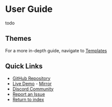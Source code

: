 # User Guide

todo


## Themes

For a more in-depth guide, navigate to [Templates](./templates.md)


## Quick Links

- [GitHub Repository](https://github.com/sleepingami/linkpen)
- [Live Demo](https://linkpen.xyz/) - [Mirror](https://demo.demo.linkpen.xyz)
- [Discord Community](https://discord.gg/pbV2eFEHBt)
- [Report an Issue](https://github.com/sleepingami/linkpen/issues)
- [Return to index](./index.md)
